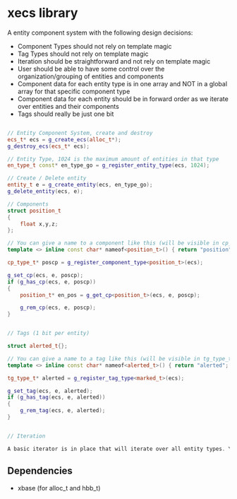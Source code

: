 # xecs library

A entity component system with the following design decisions:

- Component Types should not rely on template magic
- Tag Types should not rely on template magic
- Iteration should be straightforward and not rely on template magic
- User should be able to have some control over the organization/grouping of entities and components
- Component data for each entity type is in one array and NOT in a global array for that specific component type
- Component data for each entity should be in forward order as we iterate over entities and their components
- Tags should really be just one bit

```c++

// Entity Component System, create and destroy
ecs_t* ecs = g_create_ecs(alloc_t*);
g_destroy_ecs(ecs_t* ecs);

// Entity Type, 1024 is the maximum amount of entities in that type
en_type_t const* en_type_go = g_register_entity_type(ecs, 1024);

// Create / Delete entity
entity_t e = g_create_entity(ecs, en_type_go);
g_delete_entity(ecs, e);

// Components
struct position_t
{
    float x,y,z;
};

// You can give a name to a component like this (will be visible in cp_type_t)
template <> inline const char* nameof<position_t>() { return "position"; }

cp_type_t* poscp = g_register_component_type<position_t>(ecs);

g_set_cp(ecs, e, poscp);
if (g_has_cp(ecs, e, poscp))
{
    position_t* en_pos = g_get_cp<position_t>(ecs, e, poscp);

    g_rem_cp(ecs, e, poscp);
}


// Tags (1 bit per entity)

struct alerted_t{};

// You can give a name to a tag like this (will be visible in tg_type_t)
template <> inline const char* nameof<alerted_t>() { return "alerted"; }

tg_type_t* alerted = g_register_tag_type<marked_t>(ecs);

g_set_tag(ecs, e, alerted);
if (g_has_tag(ecs, e, alerted))
{
    g_rem_tag(ecs, e, alerted);
}


// Iteration

A basic iterator is in place that will iterate over all entity types. You can tell the iterator the components and tags that you are interested in.

```

## Dependencies

- xbase (for alloc_t and hbb_t)
